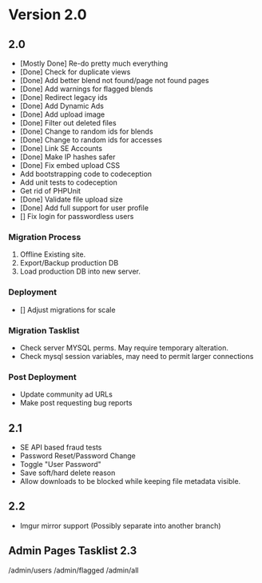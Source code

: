 # Version 2.0

## 2.0
 * [Mostly Done] Re-do pretty much everything
 * [Done] Check for duplicate views
 * [Done] Add better blend not found/page not found pages
 * [Done] Add warnings for flagged blends
 * [Done] Redirect legacy ids
 * [Done] Add Dynamic Ads
 * [Done] Add upload image
 * [Done] Filter out deleted files
 * [Done] Change to random ids for blends
 * [Done] Change to random ids for accesses
 * [Done] Link SE Accounts
 * [Done] Make IP hashes safer
 * [Done] Fix embed upload CSS
 * Add bootstrapping code to codeception
 * Add unit tests to codeception
 * Get rid of PHPUnit
 * [Done] Validate file upload size
 * [Done] Add full support for user profile
 * [] Fix login for passwordless users

### Migration Process
 1. Offline Existing site.
 2. Export/Backup production DB
 3. Load production DB into new server.


### Deployment
 * [] Adjust migrations for scale

### Migration Tasklist
* Check server MYSQL perms. May require temporary alteration.
* Check mysql session variables, may need to permit larger connections

### Post Deployment
 * Update community ad URLs
 * Make post requesting bug reports

 ## 2.1
* SE API based fraud tests
* Password Reset/Password Change
* Toggle "User Password"
* Save soft/hard delete reason
* Allow downloads to be blocked while keeping file metadata visible.

## 2.2

  * Imgur mirror support (Possibly separate into another branch)
    

## Admin Pages Tasklist 2.3
/admin/users
/admin/flagged
/admin/all
